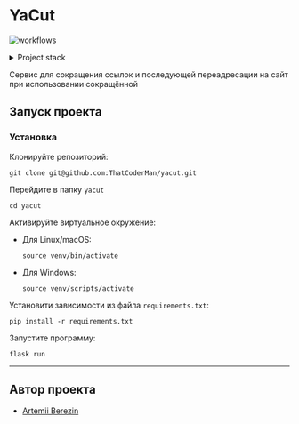 # YaCut
![workflows](https://github.com/ThatCoderMan/yacut/actions/workflows/workflow.yml/badge.svg)

<details>
<summary>Project stack</summary>

- Python 3.10
- Flask
- Flask-WTF
- SQLAlchemy
- Alembic
- GitHub Actions

</details>

Сервис для сокращения ссылок и последующей переадресации на сайт при использовании сокращённой

## Запуск проекта
### Установка
Клонируйте репозиторий:
```commandline
git clone git@github.com:ThatCoderMan/yacut.git
```
Перейдите в папку `yacut`
```commandline
cd yacut
```
Активируйте виртуальное окружение:
- Для Linux/macOS:
    ```commandline
    source venv/bin/activate
    ```
- Для Windows:
    ```commandline
    source venv/scripts/activate
    ```
Установити зависимости из файла `requirements.txt`:
```commandline
pip install -r requirements.txt
```
Запустите программу:
```commandline
flask run
```
---
## Автор проекта
- [Artemii Berezin](https://github.com/ThatCoderMan)
